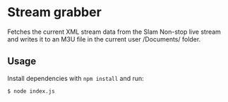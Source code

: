 # Stream grabber

Fetches the current XML stream data from the Slam Non-stop live stream and writes it to an M3U file in the current user /Documents/ folder.

## Usage

Install dependencies with `npm install` and run:

```
$ node index.js
```